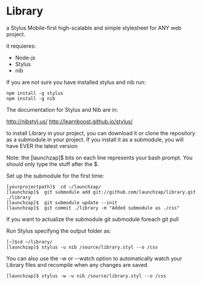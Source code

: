Library
=======

a Stylus Mobile-first high-scalable and simple stylesheet for ANY web project.


it requieres:
* Node-js
* Stylus
* nib

If you are not sure you have installed stylus and nib run:

	npm install -g stylus
	npm install -g nib

The documentation for Stylus and Nib are in:


http://nibstyl.us/
http://learnboost.github.io/stylus/


to install Library in your project, you can download it or clone the repository as a submodule in your project.
If you install it as a submodule, you will have EVER the latest version

Note: the [launchzap]$ bits on each line represents your bash prompt. You should only type the stuff after the $.


Set up the submodule for the first time:
	
	[yourprojectpath]$  cd ~/launchzap/
	[launchzap]$  git submodule add git://github.com/launchzap/library.git ./library
	[launchzap]$  git submodule update --init
	[launchzap]$  git commit ./library -m "Added submodule as ./css"


If you want to actualize the submodule
	git submodule foreach git pull


Run Stylus specifyng the output folder as:


	[~]$cd ~/library/
	[launchzap]$ stylus -u nib /source/library.styl --o /css


You can also use the -w or --watch option to automatically watch your Library files and recompile when any changes are saved.


	[launchzap]$ stylus -w -u nib /source/library.styl --o /css


